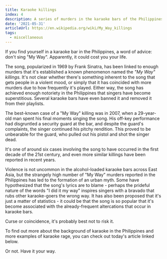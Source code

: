 ```yaml
---
title: Karaoke killings
index: 4
description: A series of murders in the karaoke bars of the Philippines spawned an urban legend about a cursed Frank Sinatra tune.
date: '2021-05-31'
articleUrl: https://en.wikipedia.org/wiki/My_Way_killings
tags:
  - miscellaneous
---
```


If you find yourself in a karaoke bar in the Philippines, a word of advice: don't sing "My Way". Apparently, it could cost you your life.

The song, popularized in 1969 by Frank Sinatra, has been linked to enough murders that it's established a known phenomenon named the *"My Way" killings.* It's not clear whether there's something inherent to the song that gets people in a violent mood, or simply that it has coincided with more murders due to how frequently it's played. Either way, the song has achieved enough notoriety in the Philippines that singers have become superstitious. Several karaoke bars have even banned it and removed it from their playlists.

The best-known case of a "My Way" killing was in 2007, when a 29-year-old man spent his final moments singing the song. His off-key performance had disgruntled a security guard at the bar, and despite the guard's complaints, the singer continued his pitchy rendition. This proved to be unbearable for the guard, who pulled out his pistol and shot the singer dead. 

It's one of around six cases involving the song to have occurred in the first decade of the 21st century, and even more similar killings have been reported in recent years. 

Violence is not uncommon in the alcohol-loaded karaoke bars across East Asia, but the strangely high number of "My Way" murders reported in the Philippines has led to the formation of an urban myth. Some have hypothesized that the song's lyrics are to blame - perhaps the prideful nature of the words "I did it my way" inspires singers with a bravado that rubs other karaoke-goers the wrong way. It has also been proposed that it's just a matter of statistics - it could be that the song is so popular that it's become associated with the already-frequent altercations that occur in karaoke bars. 

Curse or coincidence, it's probably best not to risk it.

To find out more about the background of karaoke in the Philippines and more examples of karaoke rage, you can check out today's article linked below. 

Or not. Have it your way.